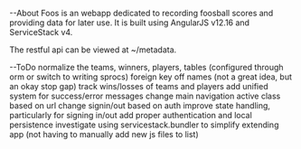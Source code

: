 ﻿--About
Foos is an webapp dedicated to recording foosball scores and providing data for later use. It is built using AngularJS v12.16 and ServiceStack v4.

The restful api can be viewed at ~/metadata.

--ToDo
normalize the teams, winners, players, tables (configured through orm or switch to writing sprocs)
foreign key off names (not a great idea, but an okay stop gap)
track wins/losses of teams and players
add unified system for success/error messages
change main navigation active class based on url
change signin/out based on auth
improve state handling, particularly for signing in/out
add proper authentication and local persistence
investigate using servicestack.bundler to simplify extending app (not having to manually add new js files to list)